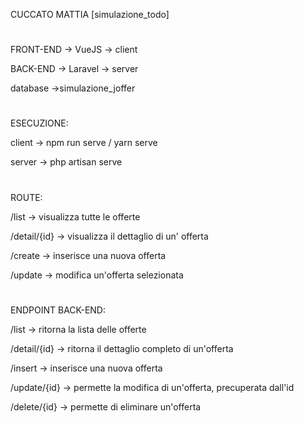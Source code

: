 CUCCATO MATTIA [simulazione_todo]
#
FRONT-END -> VueJS -> client

BACK-END -> Laravel -> server

database ->simulazione_joffer
#
ESECUZIONE:

client -> npm run serve / yarn serve

server -> php artisan serve
#
ROUTE:

/list -> visualizza tutte le offerte

/detail/{id} -> visualizza il dettaglio di un' offerta

/create -> inserisce una nuova offerta

/update -> modifica un'offerta selezionata
#
ENDPOINT BACK-END:

/list -> ritorna la lista delle offerte

/detail/{id} -> ritorna il dettaglio completo di un'offerta

/insert -> inserisce una nuova offerta

/update/{id} -> permette la modifica di un'offerta, precuperata dall'id

/delete/{id} -> permette di eliminare un'offerta
